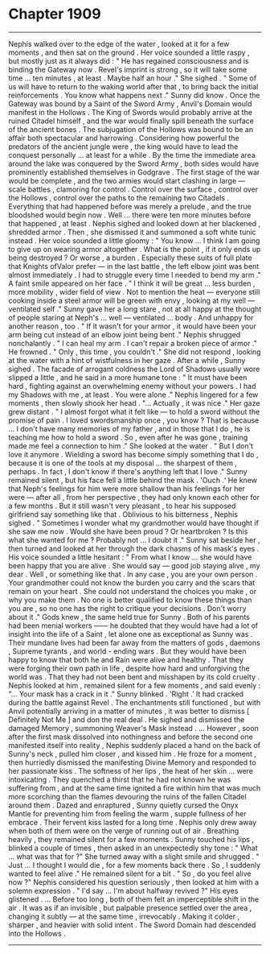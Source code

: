 
# Chapter 1909


---

Nephis walked over to the edge of the water , looked at it for a few moments , and then sat on the ground .
Her voice sounded a little raspy , but mostly just as it always did :
" He has regained consciousness and is binding the Gateway now . Revel's imprint is strong , so it will take some time ... ten minutes , at least . Maybe half an hour ."
She sighed .
" Some of us will have to return to the waking world after that , to bring back the initial reinforcements . You know what happens next ."
Sunny did know .
Once the Gateway was bound by a Saint of the Sword Army , Anvil's Domain would manifest in the Hollows . The King of Swords would probably arrive at the ruined Citadel himself , and the war would finally spill beneath the surface of the ancient bones .
The subjugation of the Hollows was bound to be an affair both spectacular and harrowing . Considering how powerful the predators of the ancient jungle were , the king would have to lead the conquest personally ... at least for a while .
By the time the immediate area around the lake was conquered by the Sword Army , both sides would have prominently established themselves in Godgrave . The first stage of the war would be complete , and the two armies would start clashing in large — scale battles , clamoring for control .
Control over the surface , control over the Hollows , control over the paths to the remaining two Citadels .
Everything that had happened before was merely a prelude , and the true bloodshed would begin now .
Well ... there were ten more minutes before that happened , at least .
Nephis sighed and looked down at her blackened , shredded armor . Then , she dismissed it and summoned a soft white tunic instead .
Her voice sounded a little gloomy :
" You know ... I think I am going to give up on wearing armor altogether . What is the point , if it only ends up being destroyed ? Or worse , a burden . Especially these suits of full plate that Knights ofValor prefer — in the last battle , the left elbow joint was bent almost immediately . I had to struggle every time I needed to bend my arm ."
A faint smile appeared on her face .
" I think it will be great ... less burden , more mobility , wider field of view . Not to mention the heat — everyone still cooking inside a steel armor will be green with envy , looking at my well — ventilated self ."
Sunny gave her a long stare , not at all happy at the thought of people staring at Neph's ... well — ventilated ... body .
And unhappy for another reason , too .
" If it wasn't for your armor , it would have been your arm being cut instead of an elbow joint being bent ."
Nephis shrugged nonchalantly .
" I can heal my arm . I can't repair a broken piece of armor ."
He frowned .
" Only , this time , you couldn't ."
She did not respond , looking at the water with a hint of wistfulness in her gaze . After a while , Sunny sighed . The facade of arrogant coldness the Lord of Shadows usually wore slipped a little , and he said in a more humane tone :
" It must have been hard , fighting against an overwhelming enemy without your powers . I had my Shadows with me , at least . You were alone ."
Nephis lingered for a few moments , then slowly shook her head .
"... Actually , it was nice ."
Her gaze grew distant .
" I almost forgot what it felt like — to hold a sword without the promise of pain . I loved swordsmanship once , you know ? That is because ... I don't have many memories of my father , and in those that I do , he is teaching me how to hold a sword . So , even after he was gone , training made me feel a connection to him ." She looked at the water .
" But I don't love it anymore . Wielding a sword has become simply something that I do , because it is one of the tools at my disposal ... the sharpest of them , perhaps . In fact , I don't know if there's anything left that I love ."
Sunny remained silent , but his face fell a little behind the mask .
'Ouch .‘
He knew that Neph's feelings for him were more shallow than his feelings for her were — after all , from her perspective , they had only known each other for a few months . But it still wasn't very pleasant , to hear his supposed girlfriend say something like that .
Oblivious to his bitterness , Nephis sighed .
" Sometimes I wonder what my grandmother would have thought if she saw me now . Would she have been proud ? Or heartbroken ? Is this what she wanted for me ? Probably not ... I doubt it ."
Sunny sat beside her , then turned and looked at her through the dark chasms of his mask's eyes .
His voice sounded a little hesitant :
" From what I know ... she would have been happy that you are alive . She would say — good job staying alive , my dear . Well , or something like that . In any case , you are your own person . Your grandmother could not know the burden you carry and the scars that remain on your heart . She could not understand the choices you make , or why you make them . No one is better qualified to know these things than you are , so no one has the right to critique your decisions . Don't worry about it ."
Gods knew , the same held true for Sunny . Both of his parents had been menial workers —— he doubted that they would have had a lot of insight into the life of a Saint , let alone one as exceptional as Sunny was . Their mundane lives had been far away from the matters of gods , daemons , Supreme tyrants , and world - ending wars .
But they would have been happy to know that both he and Rain were alive and healthy . That they were forging their own path in life , despite how hard and unforgiving the world was . That they had not been bent and misshapen by its cold cruelty .
Nephis looked at him , remained silent for a few moments , and said evenly :
"... Your mask has a crack in it ."
Sunny blinked .
'Right .’
It had cracked during the battle against Revel . The enchantments still functioned , but with Anvil potentially arriving in a matter of minutes , it was better to dismiss [ Definitely Not Me ] and don the real deal .
He sighed and dismissed the damaged Memory , summoning Weaver's Mask instead .
... However , soon after the first mask dissolved into nothingness and before the second one manifested itself into reality , Nephis suddenly placed a hand on the back of Sunny's neck , pulled him closer , and kissed him .
He froze for a moment , then hurriedly dismissed the manifesting Divine Memory and responded to her passionate kiss .
The softness of her lips , the heat of her skin ... were intoxicating .
They quenched a thirst that he had not known he was suffering from , and at the same time ignited a fire within him that was much more scorching than the flames devouring the ruins of the fallen Citadel around them .
Dazed and enraptured , Sunny quietly cursed the Onyx Mantle for preventing him from feeling the warm , supple fullness of her embrace .
Their fervent kiss lasted for a long time .
Nephis only drew away when both of them were on the verge of running out of air . Breathing heavily , they remained silent for a few moments .
Sunny touched his lips , blinked a couple of times , then asked in an unexpectedly shy tone :
" What ... what was that for ?"
She turned away with a slight smile and shrugged .
" Just ... I thought I would die , for a few moments back there . So , I suddenly wanted to feel alive ."
He remained silent for a bit .
" So , do you feel alive now ?"
Nephis considered his question seriously , then looked at him with a solemn expression .
" I'd say ... I'm about halfway revived ?"
His eyes glistened .
... Before too long , both of them felt an imperceptible shift in the air . It was as if an invisible , but palpable presence settled over the area , changing it subtly — at the same time , irrevocably . Making it colder , sharper , and heavier with solid intent .
The Sword Domain had descended into the Hollows .

---

